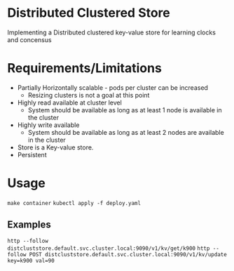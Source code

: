# Distributed Clustered Store
Implementing a Distributed clustered key-value store for learning clocks and concensus

# Requirements/Limitations
- Partially Horizontally scalable - pods per cluster can be increased
    - Resizing clusters is not a goal at this point
- Highly read available at cluster level
	- System should be available as long as at least 1 node is available in the cluster
- Highly write available
	- System should be available as long as at least 2 nodes are available in the cluster
- Store is a Key-value store.
- Persistent

# Usage
`make container`
`kubectl apply -f deploy.yaml`

## Examples
`http --follow distcluststore.default.svc.cluster.local:9090/v1/kv/get/k900`
`http --follow POST distcluststore.default.svc.cluster.local:9090/v1/kv/update key=k900 val=90`
